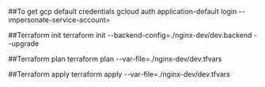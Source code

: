 ##To get gcp default credentials
gcloud auth application-default login --impersonate-service-account=<service account name>

##Terraform init
terraform init --backend-config=./nginx-dev/dev.backend --upgrade

##Terraform plan
terraform plan --var-file=./nginx-dev/dev.tfvars

##Terraform apply
terraform apply --var-file=./nginx-dev/dev.tfvars
